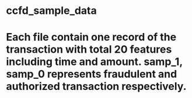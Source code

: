 # ccfd_sample_data
# Each file contain one record of the transaction with total 20 features including time and amount. samp_1, samp_0 represents fraudulent and authorized transaction respectively.
